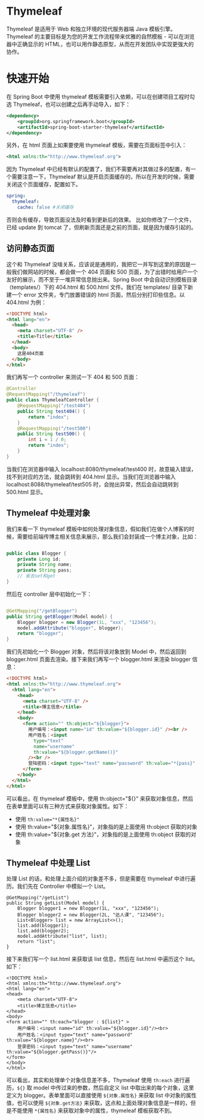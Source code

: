 # Thymeleaf

Thymeleaf 是适用于 Web 和独立环境的现代服务器端 Java 模板引擎。Thymeleaf 的主要目标是为您的开发工作流程带来优雅的自然模板 - 可以在浏览器中正确显示的 HTML，也可以用作静态原型，从而在开发团队中实现更强大的协作。

# 快速开始

在 Spring Boot 中使用 thymeleaf 模板需要引入依赖，可以在创建项目工程时勾选 Thymeleaf，也可以创建之后再手动导入，如下：

```xml
<dependency>
    <groupId>org.springframework.boot</groupId>
    <artifactId>spring-boot-starter-thymeleaf</artifactId>
</dependency>
```

另外，在 html 页面上如果要使用 thymeleaf 模板，需要在页面标签中引入：

```xml
<html xmlns:th="http://www.thymeleaf.org">
```

因为 Thymeleaf 中已经有默认的配置了，我们不需要再对其做过多的配置，有一个需要注意一下，Thymeleaf 默认是开启页面缓存的，所以在开发的时候，需要关闭这个页面缓存，配置如下。

```yaml
spring:
  thymeleaf:
    cache: false #关闭缓存
```

否则会有缓存，导致页面没法及时看到更新后的效果。 比如你修改了一个文件，已经 update 到 tomcat 了，但刷新页面还是之前的页面，就是因为缓存引起的。

## 访问静态页面

这个和 Thymeleaf 没啥关系，应该说是通用的，我把它一并写到这里的原因是一般我们做网站的时候，都会做一个 404 页面和 500 页面，为了出错时给用户一个友好的展示，而不至于一堆异常信息抛出来。Spring Boot 中会自动识别模板目录（templates/）下的 404.html 和 500.html 文件。我们在 templates/ 目录下新建一个 error 文件夹，专门放置错误的 html 页面，然后分别打印些信息。以 404.html 为例：

```html
<!DOCTYPE html>
<html lang="en">
  <head>
    <meta charset="UTF-8" />
    <title>Title</title>
  </head>
  <body>
    这是404页面
  </body>
</html>
```

我们再写一个 controller 来测试一下 404 和 500 页面：

```java
@Controller
@RequestMapping("/thymeleaf")
public class ThymeleafController {
    @RequestMapping("/test404")
    public String test404() {
        return "index";
    }
    @RequestMapping("/test500")
    public String test500() {
        int i = 1 / 0;
        return "index";
    }
}
```

当我们在浏览器中输入 localhost:8080/thymeleaf/test400 时，故意输入错误，找不到对应的方法，就会跳转到 404.html 显示。当我们在浏览器中输入 localhost:8088/thymeleaf/test505 时，会抛出异常，然后会自动跳转到 500.html 显示。

## Thymeleaf 中处理对象

我们来看一下 thymeleaf 模板中如何处理对象信息，假如我们在做个人博客的时候，需要给前端传博主相关信息来展示，那么我们会封装成一个博主对象，比如：

```java

public class Blogger {
    private Long id;
    private String name;
    private String pass;
	// 省去set和get
}
```

然后在 controller 层中初始化一下：

```java

@GetMapping("/getBlogger")
public String getBlogger(Model model) {
	Blogger blogger = new Blogger(1L, "xxx", "123456");
	model.addAttribute("blogger", blogger);
	return "blogger";
}
```

我们先初始化一个 Blogger 对象，然后将该对象放到 Model 中，然后返回到 blogger.html 页面去渲染。接下来我们再写一个 blogger.html 来渲染 blogger 信息：

```html
<!DOCTYPE html>
<html xmlns:th="http://www.thymeleaf.org">
  <html lang="en">
    <head>
      <meta charset="UTF-8" />
      <title>博主信息</title>
    </head>
    <body>
      <form action="" th:object="${blogger}">
        用户编号：<input name="id" th:value="${blogger.id}" /><br />
        用户姓名：<input
          type="text"
          name="username"
          th:value="${blogger.getName()}"
        /><br />
        登陆密码：<input type="text" name="password" th:value="*{pass}" />
      </form>
    </body>
  </html>
</html>
```

可以看出，在 thymeleaf 模板中，使用 th:object="${}" 来获取对象信息，然后在表单里面可以有三种方式来获取对象属性。如下：

- 使用 `th:value="*{属性名}"`
- 使用 th:value="${对象.属性名}"，对象指的是上面使用 th:object 获取的对象
- 使用 th:value="${对象.get 方法}"，对象指的是上面使用 th:object 获取的对象

## Thymeleaf 中处理 List

处理 List 的话，和处理上面介绍的对象差不多，但是需要在 thymeleaf 中进行遍历。我们先在 Controller 中模拟一个 List。

```
@GetMapping("/getList")
public String getList(Model model) {
    Blogger blogger1 = new Blogger(1L, "xxx", "123456");
    Blogger blogger2 = new Blogger(2L, "达人课", "123456");
    List<Blogger> list = new ArrayList<>();
    list.add(blogger1);
    list.add(blogger2);
    model.addAttribute("list", list);
    return "list";
}
```

接下来我们写一个 list.html 来获取该 list 信息，然后在 list.html 中遍历这个 list。如下：

```
<!DOCTYPE html>
<html xmlns:th="http://www.thymeleaf.org">
<html lang="en">
<head>
    <meta charset="UTF-8">
    <title>博主信息</title>
</head>
<body>
<form action="" th:each="blogger : ${list}" >
    用户编号：<input name="id" th:value="${blogger.id}"/><br>
    用户姓名：<input type="text" name="password" th:value="${blogger.name}"/><br>
    登录密码：<input type="text" name="username" th:value="${blogger.getPass()}"/>
</form>
</body>
</html>
```

可以看出，其实和处理单个对象信息差不多，Thymeleaf 使用 `th:each` 进行遍历，`${}` 取 model 中传过来的参数，然后自定义 list 中取出来的每个对象，这里定义为 blogger。表单里面可以直接使用 `${对象.属性名}` 来获取 list 中对象的属性值，也可以使用 `${对象.get方法}` 来获取，这点和上面处理对象信息是一样的，但是不能使用 `*{属性名}` 来获取对象中的属性，thymeleaf 模板获取不到。
